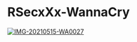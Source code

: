 # RSecxXx-WannaCry

<a href="https://ibb.co/wLZTBpr"><img src="https://i.ibb.co/X4f9jFk/IMG-20210515-WA0027.jpg" alt="IMG-20210515-WA0027" border="0"></a>

